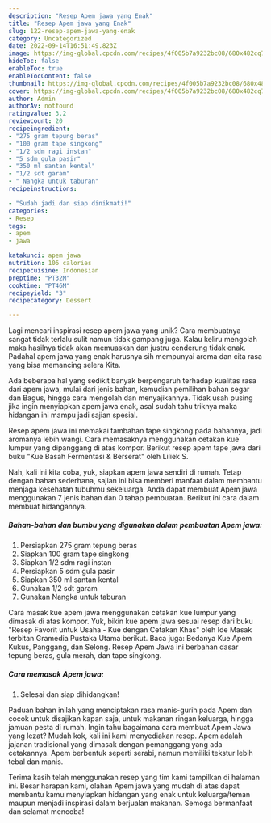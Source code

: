 ```yaml
---
description: "Resep Apem jawa yang Enak"
title: "Resep Apem jawa yang Enak"
slug: 122-resep-apem-jawa-yang-enak
category: Uncategorized
date: 2022-09-14T16:51:49.823Z
image: https://img-global.cpcdn.com/recipes/4f005b7a9232bc08/680x482cq70/apem-jawa-foto-resep-utama.jpg
hideToc: false
enableToc: true
enableTocContent: false
thumbnail: https://img-global.cpcdn.com/recipes/4f005b7a9232bc08/680x482cq70/apem-jawa-foto-resep-utama.jpg
cover: https://img-global.cpcdn.com/recipes/4f005b7a9232bc08/680x482cq70/apem-jawa-foto-resep-utama.jpg
author: Admin
authorAv: notfound
ratingvalue: 3.2
reviewcount: 20
recipeingredient:
- "275 gram tepung beras"
- "100 gram tape singkong"
- "1/2 sdm ragi instan"
- "5 sdm gula pasir"
- "350 ml santan kental"
- "1/2 sdt garam"
- " Nangka untuk taburan"
recipeinstructions:

- "Sudah jadi dan siap dinikmati!"
categories:
- Resep
tags:
- apem
- jawa

katakunci: apem jawa 
nutrition: 106 calories
recipecuisine: Indonesian
preptime: "PT32M"
cooktime: "PT46M"
recipeyield: "3"
recipecategory: Dessert

---
```





Lagi mencari inspirasi resep apem jawa yang unik? Cara membuatnya sangat tidak terlalu sulit namun tidak gampang juga. Kalau keliru mengolah maka hasilnya tidak akan memuaskan dan justru cenderung tidak enak. Padahal apem jawa yang enak harusnya sih mempunyai aroma dan cita rasa yang bisa memancing selera Kita.





Ada beberapa hal yang sedikit banyak berpengaruh terhadap kualitas rasa dari apem jawa, mulai dari jenis bahan, kemudian pemilihan bahan segar dan Bagus, hingga cara mengolah dan menyajikannya. Tidak usah pusing jika ingin menyiapkan apem jawa enak,      asal sudah tahu triknya maka hidangan ini mampu jadi sajian spesial.














Resep apem jawa ini memakai tambahan tape singkong pada bahannya, jadi aromanya lebih wangi. Cara memasaknya menggunakan cetakan kue lumpur yang dipanggang di atas kompor. Berikut resep apem tape jawa dari buku &#34;Kue Basah Fermentasi &amp; Berserat&#34; oleh Liliek S.






Nah, kali ini kita coba, yuk, siapkan apem jawa sendiri di rumah. Tetap dengan bahan sederhana, sajian ini bisa memberi manfaat dalam membantu menjaga kesehatan tubuhmu sekeluarga. Anda dapat membuat Apem jawa menggunakan 7 jenis bahan dan 0 tahap pembuatan. Berikut ini cara dalam membuat hidangannya.

<!--inarticleads1-->

##### Bahan-bahan dan bumbu yang digunakan dalam pembuatan Apem jawa:

1. Persiapkan 275 gram tepung beras
1. Siapkan 100 gram tape singkong
1. Siapkan 1/2 sdm ragi instan
1. Persiapkan 5 sdm gula pasir
1. Siapkan 350 ml santan kental
1. Gunakan 1/2 sdt garam
1. Gunakan  Nangka untuk taburan


Cara masak kue apem jawa menggunakan cetakan kue lumpur yang dimasak di atas kompor. Yuk, bikin kue apem jawa sesuai resep dari buku &#34;Resep Favorit untuk Usaha - Kue dengan Cetakan Khas&#34; oleh Ide Masak terbitan Gramedia Pustaka Utama berikut. Baca juga: Bedanya Kue Apem Kukus, Panggang, dan Selong. Resep Apem Jawa ini berbahan dasar tepung beras, gula merah, dan tape singkong. 

<!--inarticleads2-->

##### Cara memasak Apem jawa:


1. Selesai dan siap dihidangkan!

Paduan bahan inilah yang menciptakan rasa manis-gurih pada Apem dan cocok untuk disajikan kapan saja, untuk makanan ringan keluarga, hingga jamuan pesta di rumah. Ingin tahu bagaimana cara membuat Apem Jawa yang lezat? Mudah kok, kali ini kami menyediakan resep. Apem adalah jajanan tradisional yang dimasak dengan pemanggang yang ada cetakannya. Apem berbentuk seperti serabi, namun memiliki tekstur lebih tebal dan manis. 

Terima kasih telah menggunakan resep yang tim kami tampilkan di halaman ini. Besar harapan kami, olahan Apem jawa yang mudah di atas dapat membantu kamu menyiapkan hidangan yang enak untuk keluarga/teman maupun menjadi inspirasi dalam berjualan makanan. Semoga bermanfaat dan selamat mencoba!
